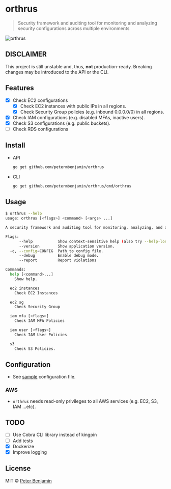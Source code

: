 # orthrus

> Security framework and auditing tool for monitoring and analyzing security configurations across multiple environments

![orthrus](orthrus.png)

## DISCLAIMER

This project is still unstable and, thus, **not** production-ready. Breaking changes may be introduced to the API or the CLI.

## Features

- [x] Check EC2 configurations
    - [x] Check EC2 instances with public IPs in all regions.
    - [x] Check Security Group policies (e.g. inbound 0.0.0.0/0) in all regions.
- [x] Check IAM configurations (e.g. disabled MFAs, inactive users).
- [x] Check S3 configurations (e.g. public buckets).
- [ ] Check RDS configurations

## Install

- API
  ```sh
  go get github.com/petermbenjamin/orthrus
  ```

- CLI
  ```sh
  go get github.com/petermbenjamin/orthrus/cmd/orthrus
  ```

## Usage

```sh
$ orthrus --help
usage: orthrus [<flags>] <command> [<args> ...]

A security framework and auditing tool for monitoring, analyzing, and alerting on security configurations across multiple environments.

Flags:
      --help           Show context-sensitive help (also try --help-long and --help-man).
      --version        Show application version.
  -c, --config=CONFIG  Path to config file.
      --debug          Enable debug mode.
      --report         Report violations

Commands:
  help [<command>...]
    Show help.

  ec2 instances
    Check EC2 Instances

  ec2 sg
    Check Security Group

  iam mfa [<flags>]
    Check IAM MFA Policies

  iam user [<flags>]
    Check IAM User Policies

  s3
    Check S3 Policies.

```

## Configuration

- See [sample][sample-config] configuration file.

### AWS

- `orthrus` needs read-only privileges to all AWS services (e.g. EC2, S3, IAM ...etc).

## TODO

- [ ] Use Cobra CLI library instead of kingpin
- [ ] Add tests
- [x] Dockerize
- [x] Improve logging

## License

MIT &copy; [Peter Benjamin](https://github.com/petermbenjamin)

[sample-config]: orthrus.sample.yml
